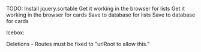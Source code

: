 
TODO:
Install jquery.sortable
Get it working in the browser for lists
Get it working in the browser for cards
Save to database for lists
Save to database for cards


Icebox:


Deletions - Routes must be fixed to "urlRoot to allow this."
